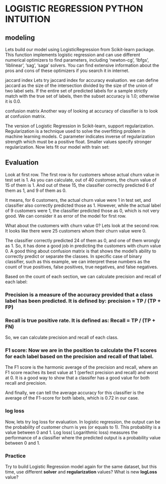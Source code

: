 # LOGISTIC REGRESSION PYTHON INTUITION

## modeling
Lets build our model using LogisticRegression from Scikit-learn package. This function implements logistic regression and can use different numerical optimizers to find parameters, including ‘newton-cg’, ‘lbfgs’, ‘liblinear’, ‘sag’, ‘saga’ solvers. You can find extensive information about the pros and cons of these optimizers if you search it in internet.

jaccard index
Lets try jaccard index for accuracy evaluation. we can define jaccard as the size
 of the intersection divided by the size of the union of two label sets. If the 
 entire set of predicted labels for a sample strictly match with the true set of
  labels, then the subset accuracy is 1.0; otherwise it is 0.0.

confusion matrix
Another way of looking at accuracy of classifier is to look at confusion matrix.


The version of Logistic Regression in Scikit-learn, support regularization. Regularization is a technique used to solve the overfitting problem in machine learning models. C parameter indicates inverse of regularization strength which must be a positive float. Smaller values specify stronger regularization. Now lets fit our model with train set:

## Evaluation
Look at first row. The first row is for customers whose actual churn value in test set is 1. As you can calculate, out of 40 customers, the churn value of 15 of them is 1. And out of these 15, the classifier correctly predicted 6 of them as 1, and 9 of them as 0.

It means, for 6 customers, the actual churn value were 1 in test set, and classifier also correctly predicted those as 1. However, while the actual label of 9 customers were 1, the classifier predicted those as 0, which is not very good. We can consider it as error of the model for first row.

What about the customers with churn value 0? Lets look at the second row. It looks like there were 25 customers whom their churn value were 0.

The classifier correctly predicted 24 of them as 0, and one of them wrongly as 1. So, it has done a good job in predicting the customers with churn value 0. A good thing about confusion matrix is that shows the model’s ability to correctly predict or separate the classes. In specific case of binary classifier, such as this example, we can interpret these numbers as the count of true positives, false positives, true negatives, and false negatives.

Based on the count of each section, we can calculate precision and recall of each label:

### Precision is a measure of the accuracy provided that a class label has been predicted. It is defined by: precision = TP / (TP + FP)

### Recall is true positive rate. It is defined as: Recall =  TP / (TP + FN)

So, we can calculate precision and recall of each class.

### **F1 score**: Now we are in the position to calculate the F1 scores for each label based on the precision and recall of that label.

The F1 score is the harmonic average of the precision and recall, where an F1 score reaches its best value at 1 (perfect precision and recall) and worst at 0. It is a good way to show that a classifer has a good value for both recall and precision.

And finally, we can tell the average accuracy for this classifier is the average of the F1-score for both labels, which is 0.72 in our case.

### **log loss**
Now, lets try log loss for evaluation. In logistic regression, the output can be the probability of customer churn is yes (or equals to 1). This probability is a value between 0 and 1. Log loss( Logarithmic loss) measures the performance of a classifier where the predicted output is a probability value between 0 and 1.


### **Practice**
Try to build Logistic Regression model again for the same dataset, but this time, use different __solver__ and __regularization__ values? What is new __logLoss__ value?
